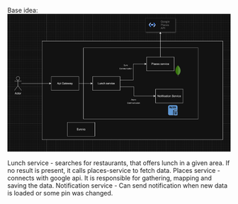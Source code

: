 Base idea:
![img.png](img.png)

Lunch service - searches for restaurants, that offers lunch in a given area. If no result is present, it calls places-service to fetch data.
Places service - connects with google api. It is responsible for gathering, mapping and saving the data.
Notification service - Can send notification when new data is loaded or some pin was changed.